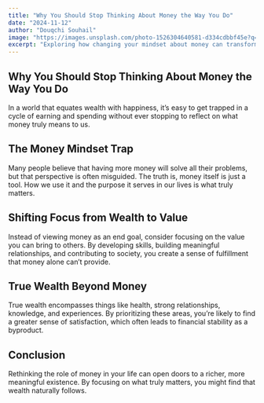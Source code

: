 ```yaml
---
title: "Why You Should Stop Thinking About Money the Way You Do"
date: "2024-11-12"
author: "Douqchi Souhail"
image: "https://images.unsplash.com/photo-1526304640581-d334cdbbf45e?q=80&w=2070&auto=format&fit=crop&ixlib=rb-4.0.3&ixid=M3wxMjA3fDB8MHxwaG90by1wYWdlfHx8fGVufDB8fHx8fA%3D%3D"
excerpt: "Exploring how changing your mindset about money can transform your life and help you achieve true wealth."
---
```


## Why You Should Stop Thinking About Money the Way You Do

In a world that equates wealth with happiness, it’s easy to get trapped in a cycle of earning and spending without ever stopping to reflect on what money truly means to us.

## The Money Mindset Trap

Many people believe that having more money will solve all their problems, but that perspective is often misguided. The truth is, money itself is just a tool. How we use it and the purpose it serves in our lives is what truly matters.

## Shifting Focus from Wealth to Value

Instead of viewing money as an end goal, consider focusing on the value you can bring to others. By developing skills, building meaningful relationships, and contributing to society, you create a sense of fulfillment that money alone can’t provide.

## True Wealth Beyond Money

True wealth encompasses things like health, strong relationships, knowledge, and experiences. By prioritizing these areas, you’re likely to find a greater sense of satisfaction, which often leads to financial stability as a byproduct.

## Conclusion

Rethinking the role of money in your life can open doors to a richer, more meaningful existence. By focusing on what truly matters, you might find that wealth naturally follows.
